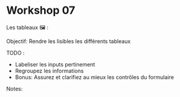 <!-- .slide: class="exercice small" -->

# Workshop 07

Les tableaux 🖼️ : 

Objectif: Rendre les lisibles les différents tableaux

TODO :
- Labeliser les inputs pertinement
- Regroupez les informations
- Bonus: Assurez et clarifiez au mieux les contrôles du formulaire


Notes: 
